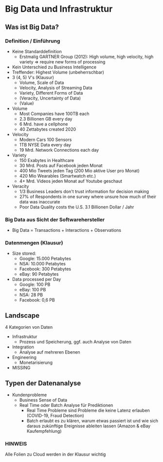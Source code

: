 # Big Data und Infrastruktur

## Was ist Big Data?

### Definition / Einführung

- Keine Standarddefinition
  - Erstmalig GARTNER Group (2012): High volume, high velocity, high variety => require new forms of processing
- Kein Unterschied zu Business Intelligence
- Treffender: Highest Volume (unbeherrschbar)
- 3 (4, 5) V's (Klausur)
  - Volume, Scale of Data
  - Velocity, Analysis of Streaming Data
  - Variety, Different Forms of Data
  - (Veracity, Uncertainty of Data)
  - (Value)
- Volume
  - Most Companies have 100TB each
  - 2.3 Billionen GB every day
  - 6 Mrd. have a cellphone
  - 40 Zettabytes created 2020
- Velocity
  - Modern Cars 100 Sensors
  - 1TB NYSE Data every day
  - 19 Mrd. Network Connections each day
- Variety
  - 150 Exabytes in Healthcare
  - 30 Mrd. Posts auf Facebook jeden Monat
  - 400 Mio Tweets jeden Tag (200 Mio aktive User pro Monat)
  - 420 Mio Wearables (Smartwatch etc.)
  - 4+ Mrd. Videos jeden Monat auf Youtube geschaut
- Veracity
  - 1/3 Business Leaders don't trust information for decision making
  - 27% of Respondents in one survey where unsure how much of their data was inaccurate
  - Poor Data Quality costs the U.S. 3.1 Billionen Dollar / Jahr

### Big Data aus Sicht der Softwarehersteller

- Big Data = Transactions + Interactions + Observations

### Datenmengen (Klausur)

- Size stored:
  - Google: 15.000 Petabytes
  - NSA: 10.000 Petabytes
  - Facebook: 300 Petabytes
  - eBay: 90 Petabytes
- Data processed per Day
  - Google: 100 PB
  - eBay: 100 PB
  - NSA: 28 PB
  - Facebook: 0,6 PB
  
 ## Landscape
 4 Kategorien von Daten
 - Infrastruktur
    - Prozess und Speicherung, ggf. auch Analyse von Daten
 - Integration
    - Analyse auf mehreren Ebenen
 - Engineering
    - Monetarisierung 
 - MISSING
 
## Typen der Datenanalyse
- Kundenprobleme
    - Business Sense of Data
    - Real Time oder Batch Analyse für Prediktionen
        - Real Time Probleme sind Probleme die keine Latenz erlauben (COVID-19, Fraud Detection)
        - Batch erlaubt es zu klären, warum etwas passiert ist und wie sich daraus zukünftige Ereignisse ableiten lassen (Amazon & eBay Kaufempfehlung)
        
### HINWEIS
Alle Folien zu Cloud werden in der Klausur wichtig